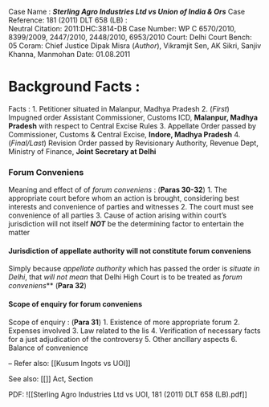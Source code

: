 Case Name : ***Sterling Agro Industries Ltd vs Union of India & Ors***
Case Reference: 181 (2011) DLT 658 (LB) :  
Neutral Citation: 2011:DHC:3814-DB
Case Number: WP C 6570/2010, 8399/2009, 2447/2010, 2448/2010, 6953/2010
Court: Delhi Court
Bench: 05
Coram: Chief Justice Dipak Misra (*Author*), Vikramjit Sen, AK Sikri, Sanjiv Khanna, Manmohan
Date: 01.08.2011

# Background Facts :

Facts : 
	1. Petitioner situated in Malanpur, Madhya Pradesh
	2. (*First*) Impugned order Assistant Commissioner, Customs ICD, **Malanpur, Madhya Pradesh** with respect to Central Excise Rules
	3. Appellate Order passed by Commissioner, Customs & Central Excise, **Indore, Madhya Pradesh**
	4. (*Final/Last*) Revision Order passed by Revisionary Authority, Revenue Dept, Ministry of Finance, **Joint Secretary at Delhi**

### Forum Conveniens

Meaning and effect of of *forum conveniens* :  (**Paras 30-32**)
	1. The appropriate court before whom an action is brought, considering best interests and convenience of parties and witnesses
	2. The court must see convenience of all parties
	3. Cause of action arising within court’s jurisdiction will not itself  ***NOT*** be the determining factor to entertain the matter

#### Jurisdiction of appellate authority will not constitute forum conveniens

Simply because *appellate authority* which has passed the order is *situate in Delhi*, that *will not mean* that Delhi High Court is to be treated as *forum conveniens*** (**Para 32**)
#### Scope of enquiry for forum conveniens 
Scope of enquiry : (**Para 31**)
	1. Existence of more appropriate forum
	2. Expenses involved
	3. Law related to the lis
	4. Verification of necessary facts for a just adjudication of the controversy
	5. Other ancillary aspects
	6. Balance of convenience

–
Refer also:
[[Kusum Ingots vs UOI]]

See also:
[[]] 
Act, Section

PDF:
![[Sterling Agro Industries Ltd vs UOI, 181 (2011) DLT 658 (LB).pdf]]